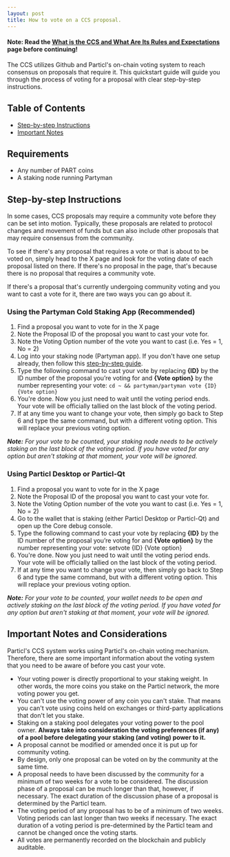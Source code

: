 ```yaml
---
layout: post
title: How to vote on a CCS proposal.
---
```


#### Note: Read the [What is the CCS and What Are Its Rules and Expectations](/what-is-ccs) page before continuing!

The CCS utilizes Github and Particl's on-chain voting system to reach consensus on proposals that require it. This quickstart guide will guide you through the process of voting for a proposal with clear step-by-step instructions.

## Table of Contents
- [Step-by-step Instructions](#step-by-step-instructions)
- [Important Notes](#important-notes-and-considerations)

## Requirements

- Any number of PART coins
- A staking node running Partyman

## Step-by-step Instructions

In some cases, CCS proposals may require a community vote before they can be set into motion. Typically, these proposals are related to protocol changes and movement of funds but can also include other proposals that may require consensus from the community.

To see if there's any proposal that requires a vote or that is about to be voted on, simply head to the X page and look for the voting date of each proposal listed on there. If there's no proposal in the page, that's because there is no proposal that requires a community vote.

If there's a proposal that's currently undergoing community voting and you want to cast a vote for it, there are two ways you can go about it.

### Using the Partyman Cold Staking App (Recommended)

1. Find a proposal you want to vote for in the X page 
2. Note the Proposal ID of the proposal you want to cast your vote for.
3. Note the Voting Option number of the vote you want to cast (i.e. Yes = 1, No = 2)
4. Log into your staking node (Partyman app). If you don't have one setup already, then follow this [step-by-step guide](https://github.com/dasource/partyman/blob/master/README.md).
5. Type the following command to cast your vote by replacing **{ID}** by the ID number of the proposal you’re voting for and **{Vote option}** by the number representing your vote:
`cd ~ && partyman/partyman vote {ID} {Vote option}`
6. You're done. Now you just need to wait until the voting period ends. Your vote will be officially tallied on the last block of the voting period.
7. If at any time you want to change your vote, then simply go back to Step 6 and type the same command, but with a different voting option. This will replace your previous voting option.

_**Note:** For your vote to be counted, your staking node needs to be actively staking on the last block of the voting period. If you have voted for any option but aren't staking at that moment, your vote will be ignored._

### Using Particl Desktop or Particl-Qt

1. Find a proposal you want to vote for in the X page 
2. Note the Proposal ID of the proposal you want to cast your vote for.
3. Note the Voting Option number of the vote you want to cast (i.e. Yes = 1, No = 2)
4. Go to the wallet that is staking (either Particl Desktop or Particl-Qt) and open up the Core debug console.
5. Type the following command to cast your vote by replacing **{ID}** by the ID number of the proposal you’re voting for and **{Vote option}** by the number representing your vote:
setvote {ID} {Vote option}
6. You're done. Now you just need to wait until the voting period ends. Your vote will be officially tallied on the last block of the voting period.
7. If at any time you want to change your vote, then simply go back to Step 6 and type the same command, but with a different voting option. This will replace your previous voting option.

_**Note:** For your vote to be counted, your wallet needs to be open and actively staking on the last block of the voting period. If you have voted for any option but aren't staking at that moment, your vote will be ignored._

## Important Notes and Considerations

Particl's CCS system works using Particl's on-chain voting mechanism. Therefore, there are some important information about the voting system that you need to be aware of before you cast your vote.

- Your voting power is directly proportional to your staking weight. In other words, the more coins you stake on the Particl network, the more voting power you get.
- You can't use the voting power of any coin you can't stake. That means you can't vote using coins held on exchanges or third-party applications that don't let you stake.
- Staking on a staking pool delegates your voting power to the pool owner. **Always take into consideration the voting preferences (if any) of a pool before delegating your staking (and voting) power to it.**
- A proposal cannot be modified or amended once it is put up for community voting. 
- By design, only one proposal can be voted on by the community at the same time.
- A proposal needs to have been discussed by the community for a minimum of two weeks for a vote to be considered. The discussion phase of a proposal can be much longer than that, however, if necessary. The exact duration of the discussion phase of a proposal is determined by the Particl team.
- The voting period of any proposal has to be of a minimum of two weeks. Voting periods can last longer than two weeks if necessary. The exact duration of a voting period is pre-determined by the Particl team and cannot be changed once the voting starts.
- All votes are permanently recorded on the blockchain and publicly auditable.